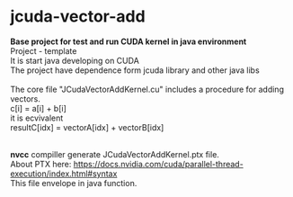 # jcuda-vector-add
<b>Base project for test and run CUDA kernel in java environment</b>
<br>Project - template
<br>It is start  java developing on CUDA 
<br>The project have dependence form jcuda library and other java libs
<br>
<br>The core file "JCudaVectorAddKernel.cu" includes a procedure for adding vectors.
<br>c[i] = a[i] + b[i]
<br>it is ecvivalent
<br>resultC[idx] = vectorA[idx] + vectorB[idx]

<br><b>nvcc</b> compiller generate JCudaVectorAddKernel.ptx file.
<br> About PTX here: https://docs.nvidia.com/cuda/parallel-thread-execution/index.html#syntax
<br>This file envelope in java function.


